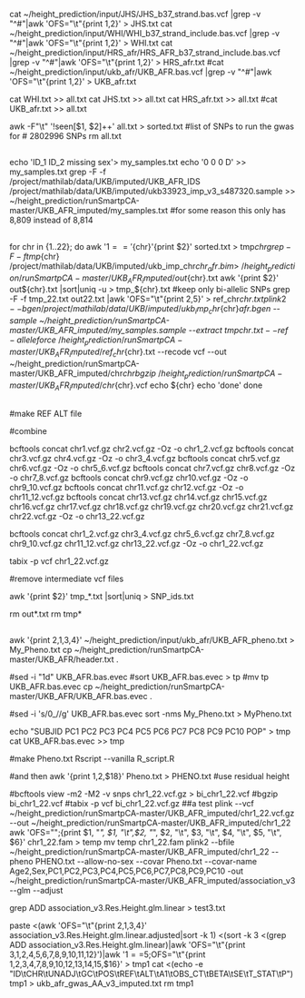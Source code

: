 cat ~/height_prediction/input/JHS/JHS_b37_strand.bas.vcf |grep -v "^#"|awk 'OFS="\t"{print $1,$2}' > JHS.txt
cat ~/height_prediction/input/WHI/WHI_b37_strand_include.bas.vcf |grep -v "^#"|awk 'OFS="\t"{print $1,$2}' > WHI.txt
cat ~/height_prediction/input/HRS_afr/HRS_AFR_b37_strand_include.bas.vcf |grep -v "^#"|awk 'OFS="\t"{print $1,$2}' > HRS_afr.txt
#cat ~/height_prediction/input/ukb_afr/UKB_AFR.bas.vcf |grep -v "^#"|awk 'OFS="\t"{print $1,$2}' > UKB_afr.txt

cat WHI.txt >> all.txt
cat JHS.txt >> all.txt
cat HRS_afr.txt >> all.txt
#cat UKB_afr.txt >> all.txt

awk -F"\t" '!seen[$1, $2]++' all.txt > sorted.txt #list of SNPs to run the gwas for # 2802996 SNPs
rm all.txt
##
echo 'ID_1 ID_2 missing sex'> my_samples.txt
echo '0 0 0 D' >> my_samples.txt
grep -F -f /project/mathilab/data/UKB/imputed/UKB_AFR_IDS /project/mathilab/data/UKB/imputed/ukb33923_imp_v3_s487320.sample >> ~/height_prediction/runSmartpCA-master/UKB_AFR_imputed/my_samples.txt #for some reason this only has 8,809 instead of 8,814

##

for chr in {1..22};
do
awk '$1=='${chr}'{print $2}' sorted.txt > tmp${chr}
grep -F -f tmp${chr} /project/mathilab/data/UKB/imputed/ukb_imp_chr${chr}_afr.bim > ~/height_prediction/runSmartpCA-master/UKB_AFR_imputed/out${chr}.txt
awk '{print $2}' out${chr}.txt |sort|uniq -u > tmp_${chr}.txt #keep only bi-allelic SNPs
grep -F -f tmp_22.txt out22.txt |awk 'OFS="\t"{print $2,$5}' > ref_chr${chr}.txt
plink2 --bgen /project/mathilab/data/UKB/imputed/ukb_imp_chr${chr}_afr.bgen --sample ~/height_prediction/runSmartpCA-master/UKB_AFR_imputed/my_samples.sample --extract tmp_${chr}.txt  --ref-allele force ~/height_prediction/runSmartpCA-master/UKB_AFR_imputed/ref_chr${chr}.txt --recode vcf --out ~/height_prediction/runSmartpCA-master/UKB_AFR_imputed/chr${chr}
bgzip ~/height_prediction/runSmartpCA-master/UKB_AFR_imputed/chr${chr}.vcf
echo ${chr}
echo 'done'
done
##
#make REF ALT file



#combine

bcftools concat chr1.vcf.gz chr2.vcf.gz -Oz -o chr1_2.vcf.gz
bcftools concat chr3.vcf.gz chr4.vcf.gz -Oz -o chr3_4.vcf.gz
bcftools concat chr5.vcf.gz chr6.vcf.gz -Oz -o chr5_6.vcf.gz
bcftools concat chr7.vcf.gz chr8.vcf.gz -Oz -o chr7_8.vcf.gz
bcftools concat chr9.vcf.gz chr10.vcf.gz -Oz -o chr9_10.vcf.gz
bcftools concat chr11.vcf.gz chr12.vcf.gz -Oz -o chr11_12.vcf.gz
bcftools concat chr13.vcf.gz chr14.vcf.gz chr15.vcf.gz chr16.vcf.gz chr17.vcf.gz chr18.vcf.gz chr19.vcf.gz chr20.vcf.gz chr21.vcf.gz chr22.vcf.gz -Oz -o chr13_22.vcf.gz

bcftools concat chr1_2.vcf.gz chr3_4.vcf.gz chr5_6.vcf.gz chr7_8.vcf.gz chr9_10.vcf.gz chr11_12.vcf.gz chr13_22.vcf.gz  -Oz -o chr1_22.vcf.gz


tabix -p vcf chr1_22.vcf.gz

#remove intermediate vcf files


awk '{print $2}' tmp_*.txt |sort|uniq > SNP_ids.txt

rm out*.txt
rm tmp*
##

awk '{print $2,$1,$3,$4}' ~/height_prediction/input/ukb_afr/UKB_AFR_pheno.txt > My_Pheno.txt
cp ~/height_prediction/runSmartpCA-master/UKB_AFR/header.txt .

#sed -i "1d" UKB_AFR.bas.evec
#sort UKB_AFR.bas.evec > tp
#mv tp UKB_AFR.bas.evec
cp ~/height_prediction/runSmartpCA-master/UKB_AFR/UKB_AFR.bas.evec .

#sed -i 's/0_//g' UKB_AFR.bas.evec
sort -nms My_Pheno.txt > MyPheno.txt

echo "SUBJID PC1 PC2 PC3 PC4 PC5 PC6 PC7 PC8 PC9 PC10 POP" > tmp
cat UKB_AFR.bas.evec >> tmp

#make Pheno.txt
Rscript --vanilla R_script.R

#and then
awk '{print $1,$2,$18}' Pheno.txt > PHENO.txt #use residual height

#bcftools view -m2 -M2 -v snps chr1_22.vcf.gz > bi_chr1_22.vcf
#bgzip bi_chr1_22.vcf
#tabix -p vcf bi_chr1_22.vcf.gz
##a test
plink --vcf ~/height_prediction/runSmartpCA-master/UKB_AFR_imputed/chr1_22.vcf.gz --out ~/height_prediction/runSmartpCA-master/UKB_AFR_imputed/chr1_22
awk 'OFS="";{print $1, "_", $1, "\t",$2, "_", $2, "\t", $3, "\t", $4, "\t", $5, "\t", $6}' chr1_22.fam > temp
mv temp chr1_22.fam
plink2 --bfile ~/height_prediction/runSmartpCA-master/UKB_AFR_imputed/chr1_22  --pheno PHENO.txt --allow-no-sex --covar Pheno.txt --covar-name Age2,Sex,PC1,PC2,PC3,PC4,PC5,PC6,PC7,PC8,PC9,PC10 -out ~/height_prediction/runSmartpCA-master/UKB_AFR_imputed/association_v3 --glm --adjust

grep ADD association_v3.Res.Height.glm.linear > test3.txt

paste <(awk 'OFS="\t"{print $2,$1,$3,$4}' association_v3.Res.Height.glm.linear.adjusted|sort -k 1) <(sort -k 3 <(grep ADD association_v3.Res.Height.glm.linear)|awk 'OFS="\t"{print $3,$1,$2,$4,$5,$6,$7,$8,$9,$10,$11,$12}')|awk '$1==$5;OFS="\t"{print $1,$2,$3,$4,$7,$8,$9,$10,$12,$13,$14,$15,$16}' > tmp1
cat <(echo -e "ID\tCHR\tUNADJ\tGC\tPOS\tREF\tALT\tA1\tOBS_CT\tBETA\tSE\tT_STAT\tP") tmp1 > ukb_afr_gwas_AA_v3_imputed.txt
rm tmp1

